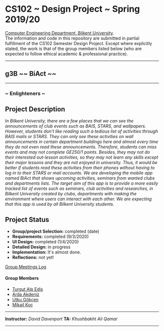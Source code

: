 # CS102 ~ Design Project ~ Spring 2019/20
[Computer Engineering Department, Bilkent University](http://w3.cs.bilkent.edu.tr/en/).  
The information and code in this repository are submitted in partial fulfillment of the CS102 Semester Design Project. Except where explicitly stated, the work is that of the group members listed below (who are expected to follow ethical academic & professional practice).
****
## g3B ~~ BiAct ~~
****
### ~ Enlighteners ~

## Project Description
_In Bilkent University, there are a few places that we can see the announcements of club events such as BAIS, STARS, and wallpapers. However, students don’t like reading such a tedious list of activities through BAIS mails or STARS. They can only see these activities on wall announcements in certain department buildings here and almost every time they do not even read these announcements. Therefore, students can miss events and may not complete GE250/1 points. Besides, they may not do their interested out-lesson activities, so they may not learn any skills except their major lessons and they are not enjoyed in university. Thus, it would be better if students read these activities from their phones without having to log in to their STARS or mail accounts. We are developing the mobile app named BiAct that shows upcoming activities, seminars from wanted clubs and departments lists. The target aim of this app is to provide a more easily tracked list of events such as seminars, club activities and researches, in Bilkent University created by clubs, departments with making the environment where users can interact with each other. We are expecting that this app is used by all Bilkent University students._
   
## Project Status
+ **Group/project Selection:** completed (date)
+ **Requirements:** completed (9/3/2020)
+ **UI Design:** completed (1/4/2020)
+ **Detailed Design:** in progress
+ **Implementation:** It's almost done.
+ **Reflections:** not yet!

[Group Meetings Log](group/meetingslog.md)
#### Group Members
- [Turgut Alp Edis](group/member1_log.md)
- [Arda Akdeniz](group/member2_log.md)
- [Utku Gökçen](group/member3_log.md)
- [Mikail Koç](group/member4_log.md)

****
**Instructor:** _David Davenport_   **TA:**  _Khushbakht Ali Qamar_
****
